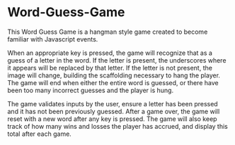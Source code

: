 # Word-Guess-Game

This Word Guess Game is a hangman style game created to become familiar with Javascript events.
 
When an appropriate key is pressed, the game will recognize that as a guess of a letter in the word. If the letter is present, the underscores where it appears will be replaced by that letter. If the letter is not present, the image will change, building the scaffolding necessary to hang the player. The game will end when either the entire word is guessed, or there have been too many incorrect guesses and the player is hung.
 
The game validates inputs by the user, ensure a letter has been pressed and it has not been previously guessed. After a game over, the game will reset with a new word after any key is pressed. The game will also keep track of how many wins and losses the player has accrued, and display this total after each game.
